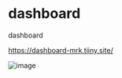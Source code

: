 # dashboard

dashboard

https://dashboard-mrk.tiiny.site/

![image](https://www.uplooder.net/img/image/71/4239bcf393765ad5287fd1001de9ce60/qee.png)
